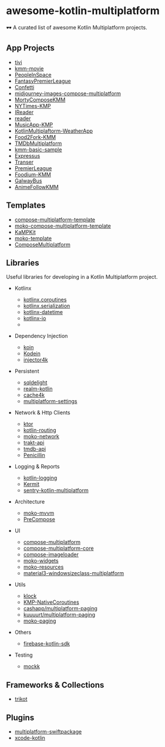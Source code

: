 # awesome-kotlin-multiplatform
🕶️ A curated list of awesome Kotlin Multiplatform projects.

## App Projects
- [tivi](https://github.com/chrisbanes/tivi#readme)
- [kmm-movie](https://github.com/piashcse/kmm-movie#readme)
- [PeopleInSpace](https://github.com/joreilly/PeopleInSpace#readme)
- [FantasyPremierLeague](https://github.com/joreilly/FantasyPremierLeague#readme)
- [Confetti](https://github.com/joreilly/Confetti#readme)
- [midjourney-images-compose-multiplatform](https://github.com/mbakgun/midjourney-images-compose-multiplatform#readme)
- [MortyComposeKMM](https://github.com/joreilly/MortyComposeKMM#readme)
- [NYTimes-KMP](https://github.com/xxfast/NYTimes-KMP#readme)
- [IReader](https://github.com/IReaderorg/IReader#readme)
- [reader](https://github.com/msasikanth/reader#readme)
- [MusicApp-KMP](https://github.com/SEAbdulbasit/MusicApp-KMP#readme)
- [KotlinMultiplaftorm-WeatherApp](https://github.com/Nikola-Milovic/KotlinMultiplaftorm-WeatherApp#readme)
- [Food2Fork-KMM](https://github.com/mitchtabian/Food2Fork-KMM#readme)
- [TMDbMultiplatform](https://github.com/Drjacky/TMDbMultiplatform#readme)
- [kmm-basic-sample](https://github.com/Kotlin/kmm-basic-sample#readme)
- [Expressus](https://github.com/GuilhE/Expressus#readme)
- [Transer](https://github.com/kisa002/Transer)
- [PremierLeague](https://github.com/holdbetter/PremierLeague#readme)
- [Foodium-KMM](https://github.com/PatilShreyas/Foodium-KMM#readme)
- [GalwayBus](https://github.com/joreilly/GalwayBus#readme)
- [AnimeFollowKMM](https://github.com/Breens-Mbaka/AnimeFollowKMM#readme)


## Templates
- [compose-multiplatform-template](https://github.com/JetBrains/compose-multiplatform-template#readme)
- [moko-compose-multiplatform-template](https://github.com/icerockdev/moko-compose-multiplatform-template#readme)
- [KaMPKit](https://github.com/touchlab/KaMPKit#readme)
- [moko-template](https://github.com/icerockdev/moko-template#readme)
- [ComposeMultiplatform](https://github.com/qamarelsafadi/ComposeMultiplatform#readme)

## Libraries

Useful libraries for developing in a Kotlin Multiplatform project.

- Kotlinx 
  - [kotlinx.coroutines](https://github.com/Kotlin/kotlinx.coroutines#readme)
  - [kotlinx.serialization](https://github.com/Kotlin/kotlinx.serialization#readme)
  - [kotlinx-datetime](https://github.com/Kotlin/kotlinx-datetime#readme)
  - [kotlinx-io](https://github.com/Kotlin/kotlinx-io#readme)
  - 
- Dependency Injection
  - [koin](https://github.com/InsertKoinIO/koin#readme)
  - [Kodein](https://github.com/kosi-libs/Kodein#readme)
  - [injector4k](https://github.com/IgnatBeresnev/injector4k#readme)
  
- Persistent
  - [sqldelight](https://github.com/cashapp/sqldelight#readme)
  - [realm-kotlin](https://github.com/realm/realm-kotlin#readme)
  - [cache4k](https://github.com/ReactiveCircus/cache4k#readme)
  - [multiplatform-settings](https://github.com/russhwolf/multiplatform-settings#readme)

- Network & Http Clients
  - [ktor](https://github.com/ktorio/ktor#readme)
  - [kotlin-routing](https://github.com/programadorthi/kotlin-routing#readme)
  - [moko-network](https://github.com/icerockdev/moko-network#readme)
  - [trakt-api](https://github.com/MoviebaseApp/trakt-api#readme)
  - [tmdb-api](https://github.com/MoviebaseApp/tmdb-api#readme)
  - [Penicillin](https://github.com/StarryBlueSky/Penicillin#readme)

- Logging & Reports
  - [kotlin-logging](https://github.com/oshai/kotlin-logging#readme)
  - [Kermit](https://github.com/touchlab/Kermit#readme)
  - [sentry-kotlin-multiplatform](https://github.com/getsentry/sentry-kotlin-multiplatform#readme)
  
- Architecture
  - [moko-mvvm](https://github.com/icerockdev/moko-mvvm#readme)
  - [PreCompose](https://github.com/Tlaster/PreCompose#readme)

- UI
  - [compose-multiplatform](https://github.com/JetBrains/compose-multiplatform#readme)
  - [compose-multiplatform-core](https://github.com/JetBrains/compose-multiplatform-core#readme)
  - [compose-imageloader](https://github.com/qdsfdhvh/compose-imageloader#readme)
  - [moko-widgets](https://github.com/icerockdev/moko-widgets#readme)
  - [moko-resources](https://github.com/icerockdev/moko-resources#readme)
  - [material3-windowsizeclass-multiplatform](https://github.com/chrisbanes/material3-windowsizeclass-multiplatform#readme)

- Utils
  - [klock](https://github.com/korlibs/korge/tree/main/klock#readme)
  - [KMP-NativeCoroutines](https://github.com/rickclephas/KMP-NativeCoroutines#readme)
  - [cashapp/multiplatform-paging](https://github.com/cashapp/multiplatform-paging#readme)
  - [kuuuurt/multiplatform-paging](https://github.com/kuuuurt/multiplatform-paging#readme)
  - [moko-paging](https://github.com/icerockdev/moko-paging#readme)
  
- Others
  - [firebase-kotlin-sdk](https://github.com/GitLiveApp/firebase-kotlin-sdk#readme)

- Testing
  - [mockk](https://github.com/mockk/mockk#readme)

## Frameworks & Collections
- [trikot](https://github.com/mirego/trikot#readme)

## Plugins
- [multiplatform-swiftpackage](https://github.com/ge-org/multiplatform-swiftpackage#readme)
- [xcode-kotlin](https://github.com/touchlab/xcode-kotlin#readme)
